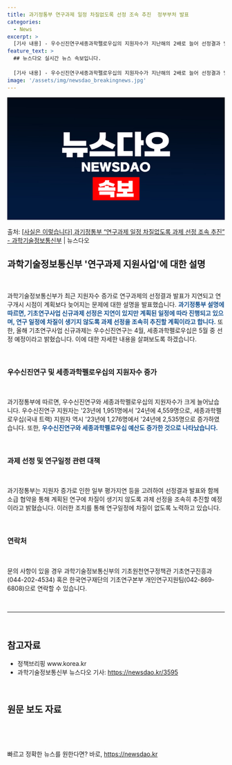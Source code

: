```yaml
---
title: 과기정통부 연구과제 일정 차질없도록 선정 조속 추진  정부부처 발표
categories:
  - News
excerpt: >
  [기사 내용] - 우수신진연구세종과학펠로우십의 지원자수가 지난해의 2배로 늘어 선정결과 발표가 지연되었고, …
feature_text: >
  ## 뉴스다오 실시간 뉴스 속보입니다.

  [기사 내용] - 우수신진연구세종과학펠로우십의 지원자수가 지난해의 2배로 늘어 선정결과 발표가 지연되었고, …
image: '/assets/img/newsdao_breakingnews.jpg'
---
```


![뉴스다오 속보](/assets/img/newsdao_breakingnews.jpg)

<p>출처: <a href="https://newsdao.kr/3595" rel="dofollow">[사실은 이렇습니다] 과기정통부 “연구과제 일정 차질없도록 과제 선정 조속 추진” - 과학기술정보통신부</a> | 뉴스다오</p>

<h2 data-ke-size="size26">과학기술정보통신부 '연구과제 지원사업'에 대한 설명</h2>
<p data-ke-size="size16">&nbsp;</p>
과학기술정보통신부가 최근 지원자수 증가로 연구과제의 선정결과 발표가 지연되고 연구개시 시점이 계획보다 늦어지는 문제에 대한 설명을 발표했습니다. <b><span style="color: #1a5490;">과기정통부 설명에 따르면, 기초연구사업 신규과제 선정은 지연이 있지만 계획된 일정에 따라 진행되고 있으며, 연구 일정에 차질이 생기지 않도록 과제 선정을 조속히 추진할 계획이라고 합니다.</span></b> 또한, 올해 기초연구사업 신규과제는 우수신진연구는 4월, 세종과학펠로우십은 5월 중 선정 예정이라고 밝혔습니다. 이에 대한 자세한 내용을 살펴보도록 하겠습니다.
<p data-ke-size="size16">&nbsp;</p>
<h3 data-ke-size="size24">우수신진연구 및 세종과학펠로우십의 지원자수 증가</h3>
<p data-ke-size="size16">&nbsp;</p>
과기정통부에 따르면, 우수신진연구와 세종과학펠로우십의 지원자수가 크게 늘어났습니다. 우수신진연구 지원자는 '23년에 1,951명에서 '24년에 4,559명으로, 세종과학펠로우십(국내 트랙) 지원자 역시 '23년에 1,276명에서 '24년에 2,535명으로 증가하였습니다. 또한, <b><span style="color: #1a5490;">우수신진연구와 세종과학펠로우십 예산도 증가한 것으로 나타났습니다.</span></b>
<p data-ke-size="size16">&nbsp;</p>
<h3 data-ke-size="size24">과제 선정 및 연구일정 관련 대책</h3>
<p data-ke-size="size16">&nbsp;</p>
과기정통부는 지원자 증가로 인한 일부 평가지연 등을 고려하여 선정결과 발표와 함께 소급 협약을 통해 계획된 연구에 차질이 생기지 않도록 과제 선정을 조속히 추진할 예정이라고 밝혔습니다. 이러한 조치를 통해 연구일정에 차질이 없도록 노력하고 있습니다.
<p data-ke-size="size16">&nbsp;</p>
<h3 data-ke-size="size24">연락처</h3>
<p data-ke-size="size16">&nbsp;</p>
문의 사항이 있을 경우 과학기술정보통신부의 기초원천연구정책관 기초연구진흥과(044-202-4534) 혹은 한국연구재단의 기초연구본부 개인연구지원팀(042-869-6808)으로 연락할 수 있습니다. 
<p data-ke-size="size16">&nbsp;</p>
<hr>
<p data-ke-size="size16">&nbsp;</p>
<h2 data-ke-size="size26">참고자료</h2>
<ul>
  <li>정책브리핑 www.korea.kr</li>
  <li>과학기술정보통신부 뉴스다오 기사: <a href="https://newsdao.kr/3595">https://newsdao.kr/3595</a></li>
</ul>
<p data-ke-size="size16">&nbsp;</p>
<h2 data-ke-size="size26">원문 보도 자료</h2>
<p data-ke-size="size16">&nbsp;</p>
<p data-ke-size="size16">&nbsp;</p> 

빠르고 정확한 뉴스를 원한다면? 바로, <a href="https://newsdao.kr" rel="dofollow">https://newsdao.kr</a>


